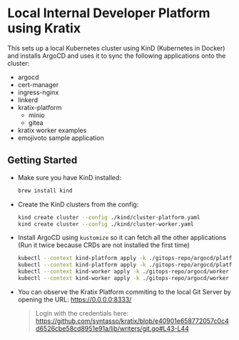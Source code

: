 # Local Internal Developer Platform using Kratix

This sets up a local Kubernetes cluster using KinD (Kubernetes in Docker) and installs ArgoCD and uses it to sync the following applications onto the cluster:

- argocd
- cert-manager
- ingress-nginx
- linkerd
- kratix-platform
  - minio
  - gitea
- kratix worker examples
- emojivoto sample application


## Getting Started

- Make sure you have KinD installed:

    ```sh
    brew install kind
    ```

- Create the KinD clusters from the config:

    ```sh
    kind create cluster --config ./kind/cluster-platform.yaml
    kind create cluster --config ./kind/cluster-worker.yaml
    ```

- Install ArgoCD using `kustomize` so it can fetch all the other applications (Run it twice because CRDs are not installed the first time)

    ```sh
    kubectl --context kind-platform apply -k ./gitops-repo/argocd/platform
    kubectl --context kind-platform apply -k ./gitops-repo/argocd/platform
    kubectl --context kind-worker apply -k ./gitops-repo/argocd/worker
    kubectl --context kind-worker apply -k ./gitops-repo/argocd/worker
    ```

- You can observe the Kratix Platform commiting to the local Git Server by opening the URL: https://0.0.0.0:8333/
    
    > Login with the credentials here: https://github.com/syntasso/kratix/blob/e40901e658772057c0c4d6526cbe58cd8951e91a/lib/writers/git.go#L43-L44